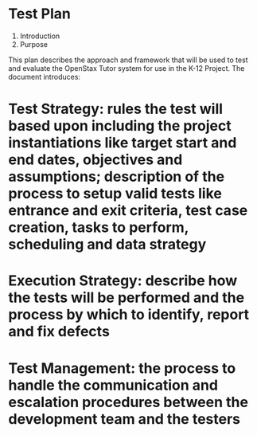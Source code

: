 # Test Plan

1. Introduction
  1. Purpose

This plan describes the approach and framework that will be used to test and evaluate the OpenStax Tutor system for use in the K-12 Project. The document introduces:

# Test Strategy: rules the test will based upon including the project instantiations like target start and end dates, objectives and assumptions; description of the process to setup valid tests like entrance and exit criteria, test case creation, tasks to perform, scheduling and data strategy
# Execution Strategy: describe how the tests will be performed and the process by which to identify, report and fix defects
# Test Management: the process to handle the communication and escalation procedures between the development team and the testers

